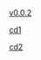 [v0.0.2](https://github.com/littleflute/The-world-s-greatest-composers/edit/master/README.md)

[cd1](cd1)

[cd2](cd2)

